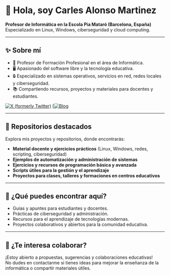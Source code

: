 # 👋 Hola, soy Carles Alonso Martinez

**Profesor de Informática en la Escola Pia Mataró (Barcelona, España)**  
Especializado en Linux, Windows, ciberseguridad y cloud computing.

---

## ✨ Sobre mí

- 🏫 Profesor de Formación Profesional en el área de Informática.
- 🖥️ Apasionado del software libre y la tecnología educativa.
- 🔒 Especializado en sistemas operativos, servicios en red, redes locales y ciberseguridad.
- 📚 Compartiendo recursos, proyectos y materiales para docentes y estudiantes.

[![X (formerly Twitter)](https://img.shields.io/twitter/)](https://x.com/AlonsoCarles) 
[[![Blog](https://img.shields.io/wordpress/)](https://waytoit.wordpress.com)





---

## 🚀 Repositorios destacados

Explora mis proyectos y repositorios, donde encontrarás:

- **Material docente y ejercicios prácticos** (Linux, Windows, redes, scripting, ciberseguridad)
- **Ejemplos de automatización y administración de sistemas**
- **Ejercicios y recursos de programación básica y avanzada**
- **Scripts útiles para la gestión y el aprendizaje**
- **Proyectos para clases, talleres y formaciones en centros educativos**

---

## 📂 ¿Qué puedes encontrar aquí?

- Guías y apuntes para estudiantes y docentes.
- Prácticas de ciberseguridad y administración.
- Recursos para el aprendizaje de tecnologías modernas.
- Proyectos colaborativos y abiertos para la comunidad educativa.

---

## 👀 ¿Te interesa colaborar?

¡Estoy abierto a propuestas, sugerencias y colaboraciones educativas!  
No dudes en contactarme si tienes ideas para mejorar la enseñanza de la informática o compartir materiales útiles.
